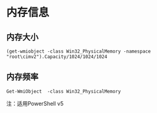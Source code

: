 # 内存信息

## 内存大小

`(get-wmiobject -class Win32_PhysicalMemory -namespace "root\cimv2").Capacity/1024/1024/1024`

## 内存频率

`Get-WmiObject  -class Win32_PhysicalMemory`

注：适用PowerShell v5